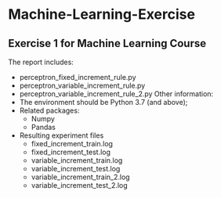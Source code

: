 # Machine-Learning-Exercise
## Exercise 1 for Machine Learning Course
The report includes:
- perceptron_fixed_increment_rule.py
- perceptron_variable_increment_rule.py
- perceptron_variable_increment_rule_2.py
Other information: 
- The environment should be Python 3.7 (and above);
- Related packages:
    - Numpy
    - Pandas
- Resulting experiment files
    - fixed_increment_train.log
    - fixed_increment_test.log
    - variable_increment_train.log
    - variable_increment_test.log
    - variable_increment_train_2.log
    - variable_increment_test_2.log